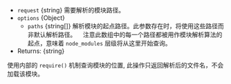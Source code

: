<!-- YAML
added: v0.3.0
changes:
  - version: v8.9.0
    pr-url: https://github.com/nodejs/node/pull/16397
    description: The `paths` option is now supported.
-->

* `request` {string} 需要解析的模块路径。
* `options` {Object}
  * `paths` {string[]} 解析模块的起点路径。此参数存在时，将使用这些路径而非默认解析路径。
    注意此数组中的每一个路径都被用作模块解析算法的起点，意味着 `node_modules` 层级将从这里开始查询。
* Returns: {string}

使用内部的 `require()` 机制查询模块的位置,
此操作只返回解析后的文件名，不会加载该模块。


